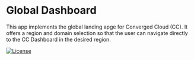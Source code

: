 # Global Dashboard

This app implements the global landing apge for Converged Cloud (CC). It offers a region and domain selection so that the user can navigate directly to the CC Dashboard in the desired region.

[![License](https://img.shields.io/badge/License-Apache%202.0-blue.svg)](LICENSE)
